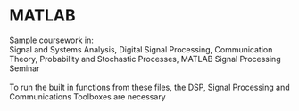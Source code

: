 # MATLAB
Sample coursework in: <br> Signal and Systems Analysis, Digital Signal Processing, Communication Theory, Probability and Stochastic Processes, MATLAB Signal Processing Seminar <br><br> To run the built in functions from these files, the DSP, Signal Processing and Communications Toolboxes are necessary
